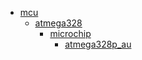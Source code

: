 * [mcu](mcu)
  * [atmega328](/mcu/atmega328)
    * [microchip](mcu/atmega328/microchip)
      * [atmega328p_au](mcu/atmega328/microchip/atmega328p_au)
